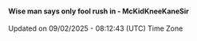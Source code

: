 #### Wise man says only fool rush in - McKidKneeKaneSir
Updated on 09/02/2025 - 08:12:43 (UTC) Time Zone
